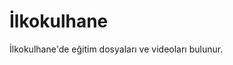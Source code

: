 <!DOCTYPE html>
<html>
    <head>
        <meta http-equiv="Content-Type" content="text/html; charset=utf-8" />
        <title>İlkokulhane</title>
    </head>
    <body>
        <h1>İlkokulhane</h1>
        <p>İlkokulhane'de eğitim dosyaları ve videoları bulunur.</p>
    </body>
</html>
<html>
<head>
<meta charset="UTF-8">
<meta name="viewport" content="width=device-width, initial-scale=1.0">
<link rel="stylesheet" type="text/css" href="//s2.morpakampus.com/i/yp/css/style.css?v=66" />
<link rel="stylesheet" type="text/css" href="//s2.morpakampus.com/i/yp/css/fontEkle.css?v=66" />
<link rel="stylesheet" type="text/css" href="//s2.morpakampus.com/i/yp/css/jquery-ui.css?v=66" />
<link rel="stylesheet" href="//s2.morpakampus.com/i/yp/css/sweetalert2.min.css?v=66" id="theme-styles">
<title>Morpa Kampüs</title>
</head>
<body>
<div id="main" class="main">
<div id="player" class="player"><img id="arkaAlanMc" style="visibility:hidden;" /></div>
<div class="loader" id="loader"></div>
</div>
<script type="text/javascript" src="//s2.morpakampus.com/i/yp/js/lib/jquery.js?v=66" charset="UTF-8"></script>
<script type="text/javascript" src="//s2.morpakampus.com/i/yp/js/lib/jquery-ui.js?v=66" charset="UTF-8"></script>
<script type="text/javascript" src="//s2.morpakampus.com/i/yp/js/lib/jquery.ui.touch-punch.min.js?v=66"></script>
<script type="text/javascript" src="//s2.morpakampus.com/i/yp/js/lib/createjs-2015.11.26.min.js?v=66"></script>
<script src="//s2.morpakampus.com/i/yp/s/lib/sweetalert2.min.js?v=66"></script>
<script type="text/javascript">
	    function getUrlVars() {
	        var vars = {};
	        var parts = window.location.href.replace(/[?&]+([^=&]+)=([^&]*)/gi, function(m, key, value) {
	            vars[key] = value;
	        });
	        return vars;
	    }

        	
		var serverYol="mrphtml5.s3.amazonaws.com";

	    var x_templateLocation = "i/modules_c/template/";

	    var x_projectXML = "files/em/o/5ty5t1kak_1.xml";

	    var x_projectXML_ALTYAZI = "files/em/a/"; // sabit olabilir
	    var x_projectXML_ID = 19372;
	    var x_projectXML_KO = 7096;
	    var x_Uye_Tip = 2;
	    var x_gozat = 0;
	    var x_tkn = "?_token_=st=1634882624~exp=1635548624~acl=/files/em/flash/*!/mobil/h5/*!/mobil/flash/*~hmac=ab4010f19aac217e5348c3b2575eb0a88c6dde73d07e11bf6cfe0b54705bf3f5";
	    var x_uygulama = 0;
	    var x_kamp = "0";
	    var x_IS = 1;
	    var x_MT = 2;
		
		var x_sinav = "";
		
	</script>
<script type="text/javascript" src="https://mxmrpa.akamaized.net/mobil/yp/js/yukle.js?v=2" charset="UTF-8"></script>
</body allow="autoplay; fullscreen">
</html>

